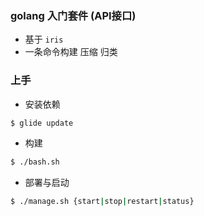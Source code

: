 ### golang 入门套件 (API接口)

* 基于 `iris`
* 一条命令构建 压缩 归类


### 上手

* 安装依赖

```bash
$ glide update
```

* 构建

```bash
$ ./bash.sh
```

* 部署与启动

```bash
$ ./manage.sh {start|stop|restart|status}
```